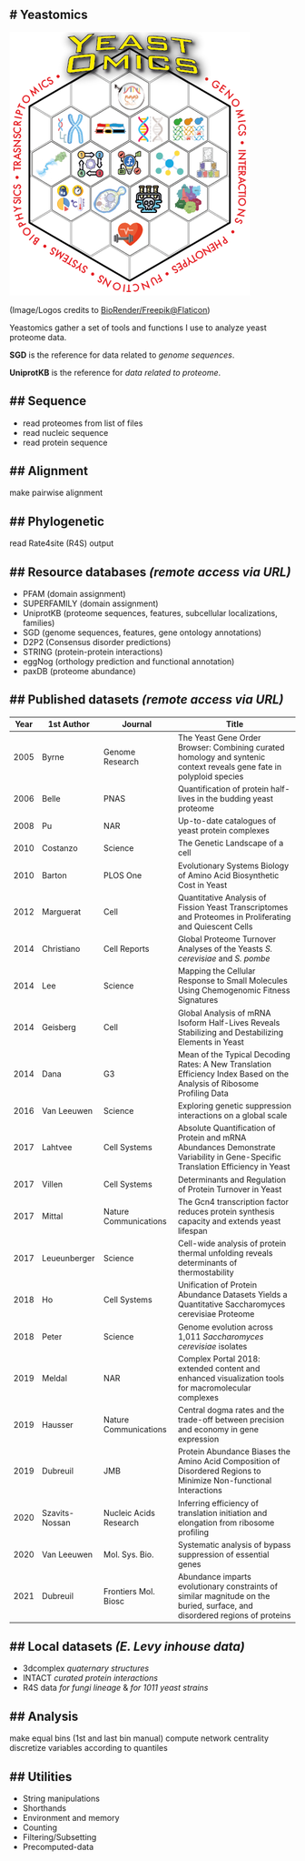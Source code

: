 ## \# Yeastomics

![yeastomics data](https://github.com/benjamin-elusers/yeastomics/blob/main/docs/imgs/YeastOmics-logo-ldpi.png "Yeastomics data")

(Image/Logos credits to [BioRender/Freepik\@Flaticon](mailto:BioRender/Freepik@Flaticon))

Yeastomics gather a set of tools and functions I use to analyze yeast proteome data.

**SGD** is the reference for data related to *genome sequences*.

**UniprotKB** is the reference for *data related to proteome*.

## ## Sequence

-   read proteomes from list of files
-   read nucleic sequence
-   read protein sequence

## ## Alignment

make pairwise alignment

## ## Phylogenetic

read Rate4site (R4S) output

## ## Resource databases *(remote access via URL)*

-   PFAM (domain assignment)
-   SUPERFAMILY (domain assignment)
-   UniprotKB (proteome sequences, features, subcellular localizations, families)
-   SGD (genome sequences, features, gene ontology annotations)
-   D2P2 (Consensus disorder predictions)
-   STRING (protein-protein interactions)
-   eggNog (orthology prediction and functional annotation)
-   paxDB (proteome abundance)

## ## Published datasets *(remote access via URL)*

| Year | 1st Author     | Journal                | Title                                                                                                                           |
|------|----------------|------------------------|---------------------------------------------------------------------------------------------------------------------------------|
| 2005 | Byrne          | Genome Research        | The Yeast Gene Order Browser: Combining curated homology and syntenic context reveals gene fate in polyploid species            |
| 2006 | Belle          | PNAS                   | Quantification of protein half-lives in the budding yeast proteome                                                              |
| 2008 | Pu             | NAR                    | Up-to-date catalogues of yeast protein complexes                                                                                |
| 2010 | Costanzo       | Science                | The Genetic Landscape of a cell                                                                                                 |
| 2010 | Barton         | PLOS One               | Evolutionary Systems Biology of Amino Acid Biosynthetic Cost in Yeast                                                           |
| 2012 | Marguerat      | Cell                   | Quantitative Analysis of Fission Yeast Transcriptomes and Proteomes in Proliferating and Quiescent Cells                        |
| 2014 | Christiano     | Cell Reports           | Global Proteome Turnover Analyses of the Yeasts *S. cerevisiae* and *S. pombe*                                                  |
| 2014 | Lee            | Science                | Mapping the Cellular Response to Small Molecules Using Chemogenomic Fitness Signatures                                          |
| 2014 | Geisberg       | Cell                   | Global Analysis of mRNA Isoform Half-Lives Reveals Stabilizing and Destabilizing Elements in Yeast                              |
| 2014 | Dana           | G3                     | Mean of the Typical Decoding Rates: A New Translation Efficiency Index Based on the Analysis of Ribosome Profiling Data         |
| 2016 | Van Leeuwen    | Science                | Exploring genetic suppression interactions on a global scale                                                                    |
| 2017 | Lahtvee        | Cell Systems           | Absolute Quantification of Protein and mRNA Abundances Demonstrate Variability in Gene-Specific Translation Efficiency in Yeast |
| 2017 | Villen         | Cell Systems           | Determinants and Regulation of Protein Turnover in Yeast                                                                        |
| 2017 | Mittal         | Nature Communications  | The Gcn4 transcription factor reduces protein synthesis capacity and extends yeast lifespan                                     |
| 2017 | Leueunberger   | Science                | Cell-wide analysis of protein thermal unfolding reveals determinants of thermostability                                         |
| 2018 | Ho             | Cell Systems           | Unification of Protein Abundance Datasets Yields a Quantitative Saccharomyces cerevisiae Proteome                               |
| 2018 | Peter          | Science                | Genome evolution across 1,011 *Saccharomyces cerevisiae* isolates                                                               |
| 2019 | Meldal         | NAR                    | Complex Portal 2018: extended content and enhanced visualization tools for macromolecular complexes                             |
| 2019 | Hausser        | Nature Communications  | Central dogma rates and the trade-off between precision and economy in gene expression                                          |
| 2019 | Dubreuil       | JMB                    | Protein Abundance Biases the Amino Acid Composition of Disordered Regions to Minimize Non-functional Interactions               |
| 2020 | Szavits-Nossan | Nucleic Acids Research | Inferring efficiency of translation initiation and elongation from ribosome profiling                                           |
| 2020 | Van Leeuwen    | Mol. Sys. Bio.         | Systematic analysis of bypass suppression of essential genes                                                                    |
| 2021 | Dubreuil       | Frontiers Mol. Biosc   | Abundance imparts evolutionary constraints of similar magnitude on the buried, surface, and disordered regions of proteins      |

## ## Local datasets *(E. Levy inhouse data)*

-   3dcomplex *quaternary structures*
-   INTACT *curated protein interactions*
-   R4S data *for fungi lineage* & *for 1011 yeast strains*

## ## Analysis

make equal bins (1st and last bin manual) compute network centrality discretize variables according to quantiles

## ## Utilities

-   String manipulations
-   Shorthands
-   Environment and memory
-   Counting
-   Filtering/Subsetting
-   Precomputed-data
